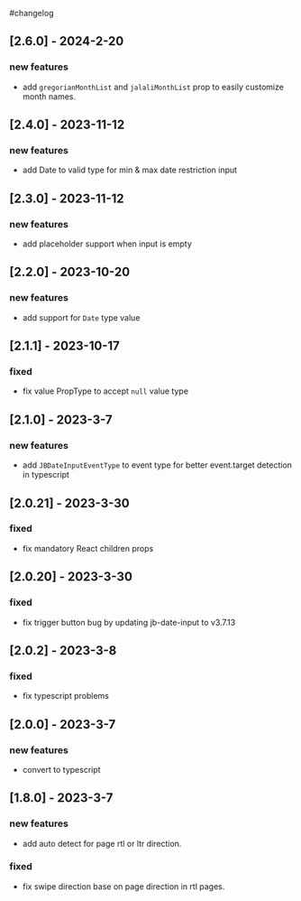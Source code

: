 #changelog
## [2.6.0] - 2024-2-20
### new features
- add `gregorianMonthList` and `jalaliMonthList` prop to easily customize month names.
## [2.4.0] - 2023-11-12
### new features
- add Date to valid type for min & max date restriction input
## [2.3.0] - 2023-11-12
### new features
- add placeholder support when input is empty
## [2.2.0] - 2023-10-20
### new features
- add support for `Date` type value
## [2.1.1] - 2023-10-17
### fixed
- fix value PropType to accept `null` value type
## [2.1.0] - 2023-3-7
### new features
- add `JBDateInputEventType` to event type for better event.target detection in typescript
## [2.0.21] - 2023-3-30
### fixed
- fix mandatory React children props
## [2.0.20] - 2023-3-30
### fixed
- fix trigger button bug by updating jb-date-input to v3.7.13
## [2.0.2] - 2023-3-8
### fixed
- fix typescript problems
## [2.0.0] - 2023-3-7
### new features
- convert to typescript
## [1.8.0] - 2023-3-7
### new features
- add auto detect for page rtl or ltr direction.
### fixed
- fix swipe direction base on page direction in rtl pages.

